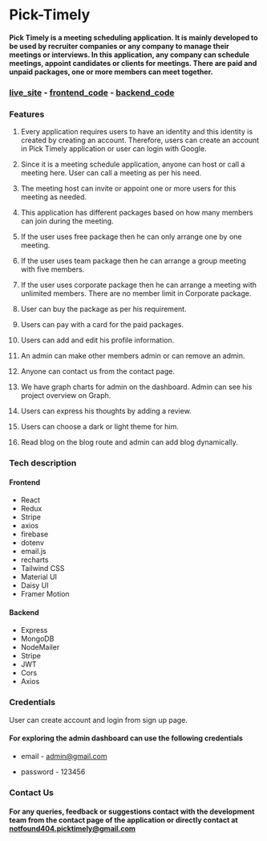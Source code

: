 # Pick-Timely

#### Pick Timely is a meeting scheduling application. It is mainly developed to be used by recruiter companies or any company to manage their meetings or interviews. In this application, any company can schedule meetings, appoint candidates or clients for meetings. There are paid and unpaid packages, one or more members can meet together.

### [live_site](https://pick-timely.web.app/) - [frontend_code](https://github.com/endgamers-404-Not-Found/Pick-timely.git) - [backend_code](https://github.com/endgamers-404-Not-Found/pick-timely-server.git)

### Features

1. Every application requires users to have an identity and this identity is created by creating an account. Therefore, users can create an account in Pick Timely application or user can login with Google.

2. Since it is a meeting schedule application, anyone can host or call a meeting here. User can call a meeting as per his need.

3. The meeting host can invite or appoint one or more users for this meeting as needed.

4. This application has different packages based on how many members can join during the meeting.

5. If the user uses free package then he can only arrange one by one meeting.

6. If the user uses team package then he can arrange a group meeting with five members.

7. If the user uses corporate package then he can arrange a meeting with unlimited members. There are no member limit in Corporate package.

8. User can buy the package as per his requirement.

9. Users can pay with a card for the paid packages.

10. Users can add and edit his profile information.

11. An admin can make other members admin or can remove an admin.

12. Anyone can contact us from the contact page.

13. We have graph charts for admin on the dashboard. Admin can see his project overview on Graph.

14. Users can express his thoughts by adding a review.

15. Users can choose a dark or light theme for him.

16. Read blog on the blog route and admin can add blog dynamically.

### Tech description

#### Frontend

- React
- Redux
- Stripe
- axios
- firebase
- dotenv
- email.js
- recharts
- Tailwind CSS
- Material UI
- Daisy UI
- Framer Motion

#### Backend

- Express
- MongoDB
- NodeMailer
- Stripe
- JWT
- Cors
- Axios

### Credentials

User can create account and login from sign up page.

#### For exploring the admin dashboard can use the following credentials

- email - admin@gmail.com

- password - 123456

### Contact Us

#### For any queries, feedback or suggestions contact with the development team from the contact page of the application or directly contact at notfound404.picktimely@gmail.com
